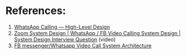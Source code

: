 
# References:

1. [WhatsApp Calling — High-Level Design](https://medium.com/@interviewready/whatsapp-calling-high-level-design-45f72f61be62)
2. [Zoom System Design | WhatsApp / FB Video Calling System Design | System Design Interview Question](https://www.youtube.com/watch?v=G32ThJakeHk) (video)
3. [FB messenger/Whatsapp Video Call System Architecture](https://interviewnoodle.com/fb-messenger-whatsapp-video-call-system-architecture-192801a953e)
